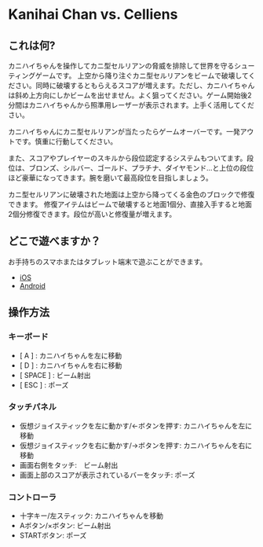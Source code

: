 # Kanihai Chan vs. Celliens

## これは何?

カニハイちゃんを操作してカニ型セルリアンの脅威を排除して世界を守るシューティングゲームです。
上空から降り注ぐカニ型セルリアンをビームで破壊してください。同時に破壊するともらえるスコアが増えます。ただし、カニハイちゃんは斜め上方向にしかビームを出せません。よく狙ってください。ゲーム開始後2分間はカニハイちゃんから照準用レーザーが表示されます。上手く活用してください。

カニハイちゃんにカニ型セルリアンが当たったらゲームオーバーです。一発アウトです。慎重に行動してください。

また、スコアやプレイヤーのスキルから段位認定するシステムもついてます。段位は、ブロンズ、シルバー、ゴールド、プラチナ、ダイヤモンド...と上位の段位ほど豪華になってきます。腕を磨いて最高段位を目指しましょう。

カニ型セルリアンに破壊された地面は上空から降ってくる金色のブロックで修復できます。
修復アイテムはビームで破壊すると地面1個分、直接入手すると地面2個分修復できます。段位が高いと修復量が増えます。

## どこで遊べますか？

お手持ちのスマホまたはタブレット端末で遊ぶことができます。

* [iOS](https://apps.apple.com/us/app/id6458646544)
* [Android](https://play.google.com/store/apps/details?id=com.sudoTitan.Kanihaichan)

## 操作方法

### キーボード

* [ A ]     : カニハイちゃんを左に移動
* [ D ]     : カニハイちゃんを右に移動
* [ SPACE ] : ビーム射出
* [ ESC ]   : ポーズ

### タッチパネル

* 仮想ジョイスティックを左に動かす/<-ボタンを押す: カニハイちゃんを左に移動 
* 仮想ジョイスティックを右に動かす/->ボタンを押す: カニハイちゃんを右に移動 
* 画面右側をタッチ:　ビーム射出
* 画面上部のスコアが表示されているバーをタッチ: ポーズ

### コントローラ

* 十字キー/左スティック: カニハイちゃんを移動
* Aボタン/×ボタン: ビーム射出
* STARTボタン: ポーズ